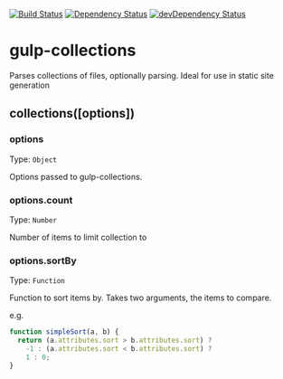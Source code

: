 [![Build Status](https://travis-ci.org/alexsomeoddpilot/gulp-collections.svg?branch=master)](https://travis-ci.org/alexsomeoddpilot/gulp-collections)
[![Dependency Status](https://david-dm.org/alexsomeoddpilot/gulp-collections.svg)](https://david-dm.org/alexsomeoddpilot/gulp-collections)
[![devDependency Status](https://david-dm.org/alexsomeoddpilot/gulp-collections/dev-status.svg)](https://david-dm.org/alexsomeoddpilot/gulp-collections#info=devDependencies)

# gulp-collections
Parses collections of files, optionally parsing. Ideal for use in static site generation

collections([options])
----------

### options

Type: `Object`

Options passed to gulp-collections.

### options.count

Type: `Number`

Number of items to limit collection to

### options.sortBy

Type: `Function`

Function to sort items by. Takes two arguments, the items to compare.

e.g.
```Javascript
function simpleSort(a, b) {
  return (a.attributes.sort > b.attributes.sort) ?
    -1 : (a.attributes.sort < b.attributes.sort) ?
    1 : 0;
}
```
